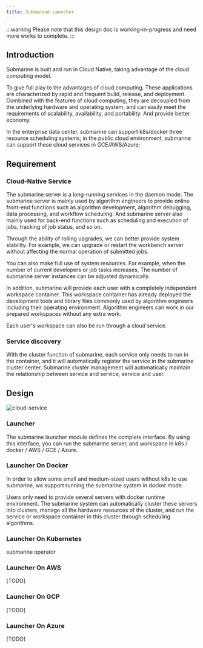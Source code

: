 ```yaml
---
title: Submarine Launcher
---
```

<!--
   Licensed to the Apache Software Foundation (ASF) under one or more
   contributor license agreements.  See the NOTICE file distributed with
   this work for additional information regarding copyright ownership.
   The ASF licenses this file to You under the Apache License, Version 2.0
   (the "License"); you may not use this file except in compliance with
   the License.  You may obtain a copy of the License at
   http://www.apache.org/licenses/LICENSE-2.0
   Unless required by applicable law or agreed to in writing, software
   distributed under the License is distributed on an "AS IS" BASIS,
   WITHOUT WARRANTIES OR CONDITIONS OF ANY KIND, either express or implied.
   See the License for the specific language governing permissions and
   limitations under the License.
-->

:::warning
Please note that this design doc is working-in-progress and need more works to complete.
:::

## Introduction
Submarine is built and run in Cloud Native, taking advantage of the cloud computing model.

To give full play to the advantages of cloud computing.
These applications are characterized by rapid and frequent build, release, and deployment.
Combined with the features of cloud computing, they are decoupled from the underlying hardware and operating system,
and can easily meet the requirements of scalability, availability, and portability. And provide better economy.

In the enterprise data center, submarine can support k8s/docker three resource scheduling systems;
in the public cloud environment, submarine can support these cloud services in GCE/AWS/Azure;

## Requirement

### Cloud-Native Service

The submarine server is a long-running services in the daemon mode.
The submarine server is mainly used by algorithm engineers to provide online front-end functions such as algorithm development,
algorithm debugging, data processing, and workflow scheduling.
And submarine server also mainly used for back-end functions such as scheduling and execution of jobs, tracking of job status, and so on.

Through the ability of rolling upgrades, we can better provide system stability.
For example, we can upgrade or restart the workbench server without affecting the normal operation of submitted jobs.

You can also make full use of system resources.
For example, when the number of current developers or job tasks increases,
The number of submarine server instances can be adjusted dynamically.

In addition, submarine will provide each user with a completely independent workspace container.
This workspace container has already deployed the development tools and library files commonly used by algorithm engineers including their operating environment.
Algorithm engineers can work in our prepared workspaces without any extra work.

Each user's workspace can also be run through a cloud service.

### Service discovery
With the cluster function of submarine, each service only needs to run in the container,
and it will automatically register the service in the submarine cluster center.
Submarine cluster management will automatically maintain the relationship between service and service, service and user.

## Design

![cloud-service](/img/design/multi-dc-cloud.png)


### Launcher

The submarine launcher module defines the complete interface.
By using this interface, you can run the submarine server, and workspace in k8s / docker / AWS / GCE / Azure.


### Launcher On Docker
In order to allow some small and medium-sized users without k8s to use submarine,
we support running the submarine system in docker mode.

Users only need to provide several servers with docker runtime environment.
The submarine system can automatically cluster these servers into clusters, manage all the hardware resources of the cluster,
and run the service or workspace container in this cluster through scheduling algorithms.


### Launcher On Kubernetes

submarine operator

### Launcher On AWS
[TODO]

### Launcher On GCP
[TODO]

### Launcher On Azure
[TODO]
